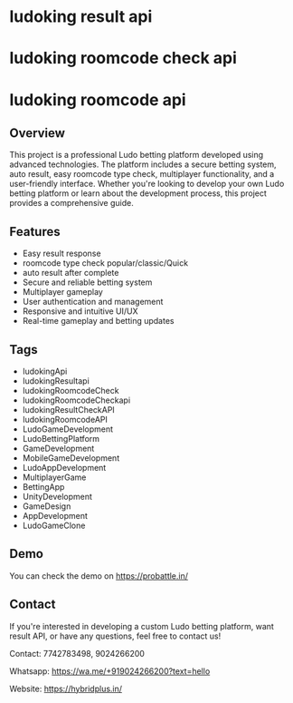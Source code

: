 # ludoking result api
# ludoking roomcode check api
# ludoking roomcode api

## Overview
This project is a professional Ludo betting platform developed using advanced technologies. The platform includes a secure betting system, auto result, easy roomcode type check, multiplayer functionality, and a user-friendly interface. Whether you're looking to develop your own Ludo betting platform or learn about the development process, this project provides a comprehensive guide.

## Features
- Easy result response
- roomcode type check popular/classic/Quick
- auto result after complete
- Secure and reliable betting system
- Multiplayer gameplay
- User authentication and management
- Responsive and intuitive UI/UX
- Real-time gameplay and betting updates

## Tags
- ludokingApi
- ludokingResultapi
- ludokingRoomcodeCheck
- ludokingRoomcodeCheckapi
- ludokingResultCheckAPI
- ludokingRoomcodeAPI
- LudoGameDevelopment
- LudoBettingPlatform
- GameDevelopment
- MobileGameDevelopment
- LudoAppDevelopment
- MultiplayerGame
- BettingApp
- UnityDevelopment
- GameDesign
- AppDevelopment
- LudoGameClone

## Demo
You can check the demo on https://probattle.in/

## Contact
If you're interested in developing a custom Ludo betting platform, want result API, or have any questions, feel free to contact us!

Contact: 7742783498, 9024266200 

Whatsapp:  https://wa.me/+919024266200?text=hello

Website: https://hybridplus.in/




